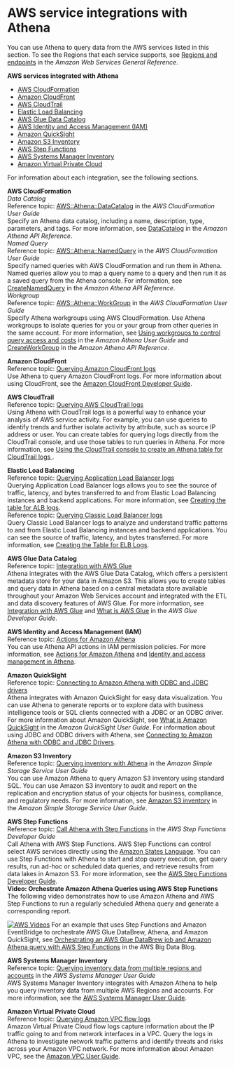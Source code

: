 # AWS service integrations with Athena<a name="athena-aws-service-integrations"></a>

You can use Athena to query data from the AWS services listed in this section\. To see the Regions that each service supports, see [Regions and endpoints](https://docs.aws.amazon.com/general/latest/gr/rande.html) in the *Amazon Web Services General Reference*\.

**AWS services integrated with Athena**
+ [AWS CloudFormation](#integ-ate-cfn)
+ [Amazon CloudFront](#integ-ate-cf)
+ [AWS CloudTrail](#integ-ate-ct)
+ [Elastic Load Balancing](#integ-ate-eb)
+ [AWS Glue Data Catalog](#integ-ate-gc)
+ [AWS Identity and Access Management \(IAM\)](#integ-ate-iam)
+ [Amazon QuickSight](#integ-ate-qs)
+ [Amazon S3 Inventory](#integ-ate-s3)
+ [AWS Step Functions](#integ-ate-sf)
+ [AWS Systems Manager Inventory](#integ-ate-sys)
+ [Amazon Virtual Private Cloud](#integ-ate-vpc)

For information about each integration, see the following sections\.

**AWS CloudFormation**    
*Data Catalog*  
Reference topic: [AWS::Athena::DataCatalog](https://docs.aws.amazon.com/AWSCloudFormation/latest/UserGuide/aws-resource-athena-datacatalog.html) in the *AWS CloudFormation User Guide*  
Specify an Athena data catalog, including a name, description, type, parameters, and tags\. For more information, see [DataCatalog](https://docs.aws.amazon.com/athena/latest/APIReference/API_DataCatalog.html) in the *Amazon Athena API Reference*\.  
*Named Query*  
Reference topic: [AWS::Athena::NamedQuery](https://docs.aws.amazon.com/AWSCloudFormation/latest/UserGuide/aws-resource-athena-namedquery.html) in the *AWS CloudFormation User Guide*  
Specify named queries with AWS CloudFormation and run them in Athena\. Named queries allow you to map a query name to a query and then run it as a saved query from the Athena console\. For information, see [CreateNamedQuery](https://docs.aws.amazon.com/athena/latest/APIReference/API_CreateNamedQuery.html) in the *Amazon Athena API Reference*\.  
*Workgroup*  
Reference topic: [AWS::Athena::WorkGroup](https://docs.aws.amazon.com/AWSCloudFormation/latest/UserGuide/aws-resource-athena-workgroup.html) in the *AWS CloudFormation User Guide*  
Specify Athena workgroups using AWS CloudFormation\. Use Athena workgroups to isolate queries for you or your group from other queries in the same account\. For more information, see [Using workgroups to control query access and costs](manage-queries-control-costs-with-workgroups.md) in the *Amazon Athena User Guide* and [CreateWorkGroup](https://docs.aws.amazon.com/athena/latest/APIReference/API_CreateWorkGroup.html) in the *Amazon Athena API Reference*\.

**Amazon CloudFront**  
Reference topic: [Querying Amazon CloudFront logs](cloudfront-logs.md)  
Use Athena to query Amazon CloudFront logs\. For more information about using CloudFront, see the [Amazon CloudFront Developer Guide](https://docs.aws.amazon.com/AmazonCloudFront/latest/DeveloperGuide/)\.

**AWS CloudTrail**  
Reference topic: [Querying AWS CloudTrail logs](cloudtrail-logs.md)  
Using Athena with CloudTrail logs is a powerful way to enhance your analysis of AWS service activity\. For example, you can use queries to identify trends and further isolate activity by attribute, such as source IP address or user\. You can create tables for querying logs directly from the CloudTrail console, and use those tables to run queries in Athena\. For more information, see [Using the CloudTrail console to create an Athena table for CloudTrail logs ](cloudtrail-logs.md#create-cloudtrail-table-ct)\.

**Elastic Load Balancing**  
Reference topic: [Querying Application Load Balancer logs](application-load-balancer-logs.md)  
Querying Application Load Balancer logs allows you to see the source of traffic, latency, and bytes transferred to and from Elastic Load Balancing instances and backend applications\. For more information, see [Creating the table for ALB logs](application-load-balancer-logs.md#create-alb-table)\.  
Reference topic: [Querying Classic Load Balancer logs](elasticloadbalancer-classic-logs.md)  
Query Classic Load Balancer logs to analyze and understand traffic patterns to and from Elastic Load Balancing instances and backend applications\. You can see the source of traffic, latency, and bytes transferred\. For more information, see [Creating the Table for ELB Logs](elasticloadbalancer-classic-logs.md#create-elb-table)\.

**AWS Glue Data Catalog**  
Reference topic: [Integration with AWS Glue](glue-athena.md)   
Athena integrates with the AWS Glue Data Catalog, which offers a persistent metadata store for your data in Amazon S3\. This allows you to create tables and query data in Athena based on a central metadata store available throughout your Amazon Web Services account and integrated with the ETL and data discovery features of AWS Glue\. For more information, see [Integration with AWS Glue](glue-athena.md) and [What is AWS Glue](https://docs.aws.amazon.com/glue/latest/dg/what-is-glue.html) in the *AWS Glue Developer Guide*\.

**AWS Identity and Access Management \(IAM\)**  
Reference topic: [Actions for Amazon Athena](https://docs.aws.amazon.com/IAM/latest/UserGuide/list_amazonathena.html)  
You can use Athena API actions in IAM permission policies\. For more information, see [Actions for Amazon Athena](https://docs.aws.amazon.com/IAM/latest/UserGuide/list_amazonathena.html) and [Identity and access management in Athena](security-iam-athena.md)\.

**Amazon QuickSight**  
Reference topic: [Connecting to Amazon Athena with ODBC and JDBC drivers](athena-bi-tools-jdbc-odbc.md)  
Athena integrates with Amazon QuickSight for easy data visualization\. You can use Athena to generate reports or to explore data with business intelligence tools or SQL clients connected with a JDBC or an ODBC driver\. For more information about Amazon QuickSight, see [What is Amazon QuickSight](https://docs.aws.amazon.com/quicksight/latest/user/welcome.html) in the *Amazon QuickSight User Guide*\. For information about using JDBC and ODBC drivers with Athena, see [Connecting to Amazon Athena with ODBC and JDBC Drivers](athena-bi-tools-jdbc-odbc.md)\.

**Amazon S3 Inventory**  
Reference topic: [Querying inventory with Athena](https://docs.aws.amazon.com/AmazonS3/latest/dev/storage-inventory.html#storage-inventory-athena-query) in the *Amazon Simple Storage Service User Guide*  
You can use Amazon Athena to query Amazon S3 inventory using standard SQL\. You can use Amazon S3 inventory to audit and report on the replication and encryption status of your objects for business, compliance, and regulatory needs\. For more information, see [Amazon S3 inventory](https://docs.aws.amazon.com/AmazonS3/latest/dev/storage-inventory.html) in the *Amazon Simple Storage Service User Guide*\.

**AWS Step Functions**  
Reference topic: [Call Athena with Step Functions](https://docs.aws.amazon.com/step-functions/latest/dg/connect-athena.html) in the *AWS Step Functions Developer Guide*  
Call Athena with AWS Step Functions\. AWS Step Functions can control select AWS services directly using the [Amazon States Language](https://docs.aws.amazon.com/step-functions/latest/dg/concepts-amazon-states-language.html)\. You can use Step Functions with Athena to start and stop query execution, get query results, run ad\-hoc or scheduled data queries, and retrieve results from data lakes in Amazon S3\. For more information, see the [AWS Step Functions Developer Guide](https://docs.aws.amazon.com/step-functions/latest/dg/)\.   
**Video: Orchestrate Amazon Athena Queries using AWS Step Functions**  
The following video demonstrates how to use Amazon Athena and AWS Step Functions to run a regularly scheduled Athena query and generate a corresponding report\.

[![AWS Videos](http://img.youtube.com/vi/https://www.youtube.com/embed/rRr3QfIMTBo/0.jpg)](http://www.youtube.com/watch?v=https://www.youtube.com/embed/rRr3QfIMTBo)
For an example that uses Step Functions and Amazon EventBridge to orchestrate AWS Glue DataBrew, Athena, and Amazon QuickSight, see [Orchestrating an AWS Glue DataBrew job and Amazon Athena query with AWS Step Functions](http://aws.amazon.com/blogs/big-data/orchestrating-an-aws-glue-databrew-job-and-amazon-athena-query-with-aws-step-functions/) in the AWS Big Data Blog\.

**AWS Systems Manager Inventory**  
Reference topic: [Querying inventory data from multiple regions and accounts](https://docs.aws.amazon.com/systems-manager/latest/userguide/systems-manager-inventory-query.html) in the *AWS Systems Manager User Guide*  
AWS Systems Manager Inventory integrates with Amazon Athena to help you query inventory data from multiple AWS Regions and accounts\. For more information, see the [AWS Systems Manager User Guide](https://docs.aws.amazon.com/systems-manager/latest/userguide/)\.

**Amazon Virtual Private Cloud**  
Reference topic: [Querying Amazon VPC flow logs](vpc-flow-logs.md)  
Amazon Virtual Private Cloud flow logs capture information about the IP traffic going to and from network interfaces in a VPC\. Query the logs in Athena to investigate network traffic patterns and identify threats and risks across your Amazon VPC network\. For more information about Amazon VPC, see the [Amazon VPC User Guide](https://docs.aws.amazon.com/vpc/latest/userguide/)\.
